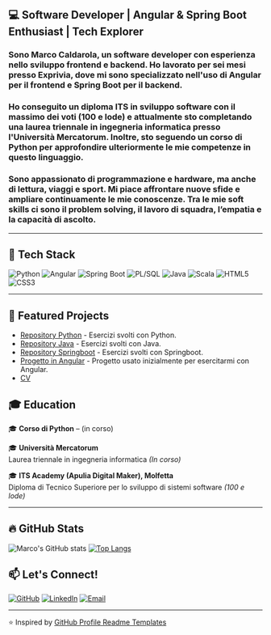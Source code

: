 ## 💻 Software Developer | Angular & Spring Boot Enthusiast | Tech Explorer

### Sono Marco Caldarola, un software developer con esperienza nello sviluppo frontend e backend. Ho lavorato per sei mesi presso Exprivia, dove mi sono specializzato nell'uso di Angular per il frontend e Spring Boot per il backend. 
### Ho conseguito un diploma ITS in sviluppo software con il massimo dei voti (100 e lode) e attualmente sto completando una laurea triennale in ingegneria informatica presso l'Università Mercatorum. Inoltre, sto seguendo un corso di Python per approfondire ulteriormente le mie competenze in questo linguaggio.
### Sono appassionato di programmazione e hardware, ma anche di lettura, viaggi e sport. Mi piace affrontare nuove sfide e ampliare continuamente le mie conoscenze. Tra le mie soft skills ci sono il problem solving, il lavoro di squadra, l’empatia e la capacità di ascolto.
---

## 🚀 Tech Stack
![Python](https://img.shields.io/badge/Python-3776AB?style=for-the-badge&logo=python&logoColor=white)
![Angular](https://img.shields.io/badge/Angular-DD0031?style=for-the-badge&logo=angular&logoColor=white)
![Spring Boot](https://img.shields.io/badge/Spring%20Boot-6DB33F?style=for-the-badge&logo=springboot&logoColor=white)
![PL/SQL](https://img.shields.io/badge/PL/SQL-003B57?style=for-the-badge&logo=oracle&logoColor=white)
![Java](https://img.shields.io/badge/Java-ED8B00?style=for-the-badge&logo=java&logoColor=white)
![Scala](https://img.shields.io/badge/Scala-DC322F?style=for-the-badge&logo=scala&logoColor=white)
![HTML5](https://img.shields.io/badge/HTML5-E34F26?style=for-the-badge&logo=html5&logoColor=white)
![CSS3](https://img.shields.io/badge/CSS3-1572B6?style=for-the-badge&logo=css3&logoColor=white)

---

## 📌 Featured Projects

- [Repository Python](https://github.com/MarCalll/Deposito_MarcoCaldarola) - Esercizi svolti con Python.
- [Repository Java](https://github.com/MarCalll/Caldarola-Marco) - Esercizi svolti con Java.
- [Repository Springboot](https://github.com/MarCalll/MarcoCaldarolaEE) - Esercizi svolti con Springboot.
- [Progetto in Angular](https://github.com/MarCalll/NuovoFrontEnd) - Progetto usato inizialmente per esercitarmi con Angular.
- [CV](https://github.com/MarCalll/MarCalll/blob/main/CANVA%20MARCO%20CALDAROLA%2030-10.pdf)

## 🎓 Education

🎓 **Corso di Python** – (in corso)

🎓 **Università Mercatorum**  
Laurea triennale in ingegneria informatica *(In corso)*

🎓 **ITS Academy (Apulia Digital Maker), Molfetta**  
Diploma di Tecnico Superiore per lo sviluppo di sistemi software *(100 e lode)*

---

## 🔥 GitHub Stats

![Marco's GitHub stats](https://github-readme-stats.vercel.app/api?username=MarCalll&show_icons=true&theme=tokyonight) [![Top Langs](https://github-readme-stats.vercel.app/api/top-langs/?username=MarCalll&layout=compact&theme=tokyonight)](https://github.com/anuraghazra/github-readme-stats)



## 📫 Let's Connect!

[![GitHub](https://img.shields.io/badge/GitHub-181717?style=for-the-badge&logo=github&logoColor=white)](https://github.com/MarCalll)
[![LinkedIn](https://img.shields.io/badge/LinkedIn-0077B5?style=for-the-badge&logo=linkedin&logoColor=white)](https://www.linkedin.com/in/marco-caldarola)
[![Email](https://img.shields.io/badge/Email-D14836?style=for-the-badge&logo=gmail&logoColor=white)](mailto:mcaldarola0808@gmail.com)

---

⭐️ Inspired by [GitHub Profile Readme Templates](https://github.com/kautukkundan/Awesome-Profile-README-templates/)
